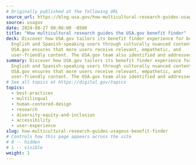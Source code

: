```yaml
---
# Originally published at the following URL
source_url: https://blog.usa.gov/how-multicultural-research-guides-usagovs-benefit-finder
source: usagov
date: 2024-08-27 00:00:00 -0500
title: "How multicultural research guides the USA.gov benefit finder"
deck: Discover how USA.gov tailors its benefit finder experience for both
  English and Spanish-speaking users through culturally nuanced content. Through dual-track language research, a bilingual support team, and A/B testing,
  USA.gov ensures that more users receive relevant, empathetic, and
  user-friendly content. The USA.gov team also identified and addressed recruitment challenges to interatively improve its ongoing research processes.
summary: Discover how USA.gov tailors its benefit finder experience for both
  English and Spanish-speaking users through culturally nuanced content. Through dual-track language research, a bilingual support team, and A/B testing,
  USA.gov ensures that more users receive relevant, empathetic, and
  user-friendly content. The USA.gov team also identified and addressed recruitment challenges to interatively improve its ongoing research processes.
# See all topics at https://digital.gov/topics
topics:
  - best-practices
  - multilingual
  - human-centered-design
  - research
  - diversity-equity-and-inclusion
  - accessibility
  - user-experience
slug: how-multicultural-research-guides-usagovs-benefit-finder
# Controls how this page appears across the site
# 0 -- hidden
# 1 -- visible
weight: 1
---
```

